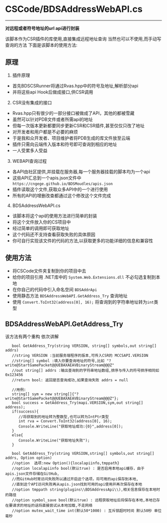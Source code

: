 ﻿# CSCode/BDSAddressWebAPI.cs

---
**对远程或者符号地址的url api进行封装**

该脚本作为CSR插件的库使用,直接集成远程地址查询
当然也可以不使用,而手动写查询的方法
下面是该脚本的使用方法:

## 原理
1. 插件原理
  * 首先BDSCSRunner将通过Rvas.hpp中的符号及地址,解析部分api
  * 并将这些api Hook后做成接口,供CSR调用
2. CSR没有集成的接口
  * Rvas.hpp只有很少的一部分接口被做成了API，其他的都被雪藏
  * 虽然可以针对PDB文件或者所需api的地址
  * 但每一次版本更新都要同步更新CSR和CSR插件,甚至仅仅只改了地址
  * 对开发者和用户都是不必要的麻烦
  * 于是我和众开发者、项目维护者将PDB生成的库文件放至云端
  * 插件只需向云端传入版本和符号即可查询到相应的地址
  * 一人受累多人受益
3. WEBAPI查询过程
  * 各API由社区提供,并挂载在服务器,每一个服务器挂载的脚本均为一个api
  * 这些API汇总到一个apis.json文件中 `https://cngege.github.io/BDSMoudles/apis.json`
  * 插件读取这个文件,获取众多API中的一个进行使用
  * 所有的API的增删改查都通过这个修改这个文件完成
4. BDSAddressWebAPI.cs
  * 该脚本将这个api的使用方法进行简单的封装
  * 将这个文件放入你的CS项目中
  * 经过简单的调用即可获取地址
  * 这个代码还不支持查看获取失败的具体原因
  * 你可自行实现该文件的代码的方法,以获取更多的功能详细的信息和兼容性

## 使用方法
 * 将CSCode文件夹复制到你的项目中去
 * 给你的项目引用 .NET库中的 `System.Web.Extensions.dll` 不必勾选复制到本地
 * 在你自己的代码中引入命名空间 `BDSAddrApi`
 * 使用静态方法 `BDSAddressWebAPI.GetAddress_Try` 查询地址
 * 使用 `Convert.ToInt32(address[0], 16);` 将查询到的字符串地址转为`int`类型

## BDSAddressWebAPI.GetAddress_Try
该方法有两个重构 依次讲解
```CSharp
   bool GetAddress_Try(string VERSION, string[] symbols,out string[] addrs)
   //string VERSION :当前服务端程序的版本,可传入CSR的 MCCSAPI.VERSION
   //string[] symbol :填入你要查询地址的符号,比如 "?write@StartGamePacket@@UEBAXAEAVBinaryStream@@@Z"
   //out string[] addrs :输出查询到的字符串地址数组,排序与传入的符号排序相同如 0x123456
   //return bool: 返回是否查询成功,如果查询失败 addrs = null
   
   //用例:
   string[] sym = new string[]{"?write@StartGamePacket@@UEBAXAEAVBinaryStream@@@Z"};
   bool success = GetAddress_Try(mapi.VERSION,sym,out string[] address);
   if(success){
      //将获取到的地址转为整数型,也可以转为IntPtr类型
      int rva = Convert.ToInt32(address[0], 16);
      Console.WriteLine("获取地址成功:{0}",address[0]);
   }
   else{
      Console.WriteLine("获取地址失败");
   }
```

```CSharp
   bool GetAddress_Try(string VERSION,string[] symbols,out string[] addrs, Option option)
   //option  选项:new Option(){localapiinfo,tmppath}
   //option localapiinfo bool(默认true) : 是否启用本地api缓存，由于apis.json文件存储在GitHub,
   //而GitHub时常访问失败所以通过开启这个选项，将可用的api保存到本地,
   //直到这个API访问失败再从apis.json找到可用的api使用并再次保存在本地
   //option tmppath string(plugins\\BDSAddressApi\\),相关信息保存在本地时的路径
   //option symbol_save bool(默认true) : 远程获取地址后将保存在本地,本地已存在要请求的地址的话将直接尝试从本地加载,不走网络
   //option mutex_wait_time int(默认50*1000) : 互斥锁超时时间 默认50秒 单位毫秒
```